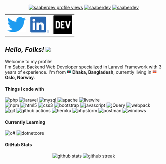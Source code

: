 <!-- https://dev.to/envoy_/150-badges-for-github-pnk [get badge list] -->

<p align="center">  </p>
<p align="center">
    <a href="#" target="blank"><img src="https://komarev.com/ghpvc/?username=saaberdev&color=grey" alt="saaberdev profile views" /></a>
    <a href="https://twitter.com/saaberdev" target="blank"><img src="https://img.shields.io/twitter/follow/saaberdev?logo=twitter&style=social" alt="saaberdev" /></a>
    <a href="https://github.com/saaberdev" target="blank"><img src="https://img.shields.io/github/followers/saaberdev?label=Follow&style=social" alt="saaberdev" /></a>

<table width="100" align="center">
<tr>
    <td align='center' width="60">
        <a href="https://twitter.com/saaberdev"><img src="images/twitter-logo-blue.png" width="60"></a>
    </td>
    <td align='center' width="60">
        <a href="https://www.linkedin.com/in/saaberdev/"><img src="images/linkedin-icon.png" width="60"></a>
    </td>
    <td align='center' width="60">
        <a href="https://dev.to/saaberdev"><img src="images/dev-logo-black.png" width="60"></a>
    </td>
</tr>
</table>
</p>

<h2 align='left'>
    <i>Hello, Folks! <img src="https://github.com/Ashutosh00710/Ashutosh00710/blob/master/wave.gif" width="30px"></i>
</h2>

<p> Welcome to my profile! </br> I'm Saber, Backend Web Developer specialized in Laravel Framework with 3 years of experience. I'm from <img src="images/bangladesh-flag.png" width="13"/> <b>Dhaka, Bangladesh</b>, currently living in <img src="images/norway-flag.png" width="13"/> <b>Oslo, Norway</b>. </p>

#### Things I code with

<p>
<img alt="php" src="https://img.shields.io/badge/-PHP-474A8A?style=flat-square&logo=php&logoColor=white" />
<img alt="laravel" src="https://img.shields.io/badge/-Laravel-F05340?style=flat-square&logo=laravel&logoColor=white" />
<img alt="mysql" src="https://img.shields.io/badge/-MySQL-00758f?style=flat-square&logo=mysql&logoColor=white" />
<img alt="apache" src="https://img.shields.io/badge/-Apache-CC2336?style=flat-square&logo=apache&logoColor=white" />
<img alt="livewire" src="https://img.shields.io/badge/-Livewire-f972a9?style=flat-square&logo=livewire&logoColor=white" />
<br>
<img alt="npm" src="https://img.shields.io/badge/-NPM-CB3837?style=flat-square&logo=npm&logoColor=white" />
<img alt="html5" src="https://img.shields.io/badge/-HTML5-E34F26?style=flat-square&logo=html5&logoColor=white" />
<img alt="css3" src="https://img.shields.io/badge/-CSS3-214CE5?style=flat-square&logo=css3&logoColor=white" />
<img alt="bootstrap" src="https://img.shields.io/badge/-Bootstrap-7010F4?style=flat-square&logo=bootstrap&logoColor=white" />
<img alt="javascript" src="https://img.shields.io/badge/-Javascript-F0DB4F?style=flat-square&logo=javascript&logoColor=white" />
<img alt="jQuery" src="https://img.shields.io/badge/-jQuery-0769ad?style=flat-square&logo=jquery&logoColor=white" />
<img alt="webpack" src="https://img.shields.io/badge/-Webpack (Laravel Mix)-8DD6F9?style=flat-square&logo=webpack&logoColor=white" />
<br>
<img alt="git" src="https://img.shields.io/badge/-Git-F05032?style=flat-square&logo=git&logoColor=white" />
<img alt="github actions" src="https://img.shields.io/badge/-Github_Actions-2088FF?style=flat-square&logo=github-actions&logoColor=white" />
<img alt="heroku" src="https://img.shields.io/badge/-Heroku-430098?style=flat-square&logo=heroku&logoColor=white" />
<img alt="phpstorm" src="https://img.shields.io/badge/-PHPStorm-B345F1?style=flat-square&logo=phpstorm&logoColor=white" />
<img alt="postman" src="https://img.shields.io/badge/-Postman-F76935?style=flat-square&logo=postman&logoColor=white" />
<img alt="windows" src="https://img.shields.io/badge/-Windows-0078d4?style=flat-square&logo=windows&logoColor=white" />
</p>

#### Currently Learning

<p>
<img alt="c#" src="https://img.shields.io/badge/C%23-239120?style=flat-square&logo=c-sharp&logoColor=white" />
<img alt="dotnetcore" src="https://img.shields.io/badge/.NET-5C2D91?style=flat-square&logo=.net&logoColor=white" />
</p>

#### GitHub Stats

<p align="center">
    <img src="https://github-readme-stats.vercel.app/api?username=saaberdev&count_private=true&show_icons=true&theme=vue-dark&hide_border=true" width="48%" alt="github stats">
    <img src="https://github-readme-streak-stats.herokuapp.com/?user=SaaberDev&theme=vue-dark&hide_border=true" width="48%" alt="github streak">
</p>
